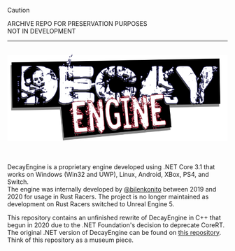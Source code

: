 > [!CAUTION]
> ARCHIVE REPO FOR PRESERVATION PURPOSES  
> NOT IN DEVELOPMENT

----

<br />

<div style="text-align:center">
    <img src ="decay-engine.png"/>
</div>

<br />
<br />

DecayEngine is a proprietary engine developed using .NET Core 3.1 that works on Windows (Win32 and UWP), Linux, Android, XBox, PS4, and Switch.  
The engine was internally developed by [@bilenkonito](https://github.com/bilenkonito) between 2019 and 2020 for usage in Rust Racers. The project is no longer maintained as development on Rust Racers switched to Unreal Engine 5.  

This repository contains an unfinished rewrite of DecayEngine in C++ that begun in 2020 due to the .NET Foundation's decision to deprecate CoreRT.  
The original .NET version of DecayEngine can be found on [this repository](https://github.com/Nethash-AB/DecayEngine).  
Think of this repository as a museum piece.
